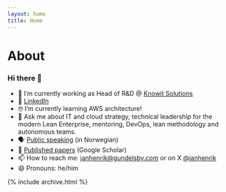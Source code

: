 ```yaml
---
layout: home
title: Home
---
```


# About

### Hi there 👋

- 🔭 I’m currently working as Head of R&D @ [Knowit Solutions](https://github.com/knowit) 
- 💼 [LinkedIn](https://www.linkedin.com/in/janhenrikgundelsby/)
- 🤓 I’m currently learning AWS architecture!
- 💬 Ask me about IT and cloud strategy, technical leadership for the modern Lean Enterprise, mentoring, DevOps, lean methodology and autonomous teams. 
- 🗣 [Public speaking](/foredrag) (in Norwegian)
- 🔬 [Published papers](https://scholar.google.com/citations?user=4bw3LsEAAAAJ) (Google Scholar)
- 📫 How to reach me: [janhenrik@gundelsby.com](mailto:janhenrik@gundelsby.com) or on X [@janhenrik](https://x.com/janhenrik)
- 😄 Pronouns: he/him

{% include archive.html %}
